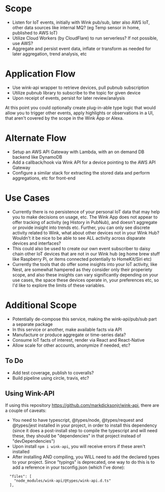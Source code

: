 
# Scope
- Listen for IoT events, initially with Wink pub/sub, later also AWS IoT, other data sources like internal MQ? (eg Temp sensor in home, published to AWS IoT)
- Utilize Cloud Workers (by CloudFlare) to run serverless? If not possible, use AWS?
- Aggregate and persist event data, inflate or transform as needed for later aggregation, trend analysis, etc

# Application Flow
- Use wink-api wrapper to retrieve devices, pull pubnub subscription
- Utilize pubnub library to subscribe to the topic for given device
- Upon receipt of events, persist for later review/analysis

At this point you could optionally create plug-in-able type logic that would allow you to trigger other events, apply highlights or observations in a UI, that aren't covered by the scope in the Wink App or Alexa.

# Alternate Flow
- Setup an AWS API Gateway with Lambda, with an on demand DB backend like DynamoDB
- Add a callback/hook via Wink API for a device pointing to the AWS API Gateway
- Configure a similar stack for extracting the stored data and perform aggregations, etc for front-end

# Use Cases
- Currently there is no persistence of your personal IoT data that may help you to make decisions on usage, etc.  The Wink App does not appear to offer tracking of activity (eg History in PubNub), and doesn't aggregate or provide insight into trends etc.  Further, you can only see discrete activity related to Wink, what about other devices not in your Wink Hub?  Wouldn't it be nice to be able to see ALL activity across disparate devices and interfaces?
- This could also be used to create our own event subscriber to daisy chain other IoT devices that are not in our Wink hub (eg home brew stuff like Raspberry Pi, or items connected potentially to HomeKit/Siri etc)
- Currently the tools that do offer some insights into your IoT activity, like Nest, are somewhat hampered as they consider only their properiety scope, and also these insights can vary significantly depending on your use cases, the space these devices operate in, your preferences etc, so I'd like to explore the limits of these variables.

# Additional Scope
- Potentially de-compose this service, making the wink-api/pub/sub part a separate package
- In this service or another, make available facts via API
- Manufacture or produce aggregate or time-series data?
- Consume IoT facts of interest, render via React and React-Native
- Allow scale for other accounts, anonymize if needed, etc?

## To Do
- Add test coverage, publish to coveralls?
- Build pipeline using circle, travis, etc?

## Using Wink-API
If using this repository https://github.com/markdicksonjr/wink-api, there are a couple of caveats:
- You need to have typescript, @types/node, @types/request and @types/jest installed in your project, in order to install this dependency (since it does a post-install step to compile the typescript and will need these, they should be "dependencies" in that project instead of "devDependencies")
- Upon install `npm i wink-api`, you will receive errors if these aren't installed
- After installing AND compiling, you WILL need to add the declared types to your project.  Since "typings" is deprecated, one way to do this is to add a reference in your tsconfig.json (which I've done):

```
  "files": [
    "node_modules/wink-api/@types/wink-api.d.ts"
  ],
```
